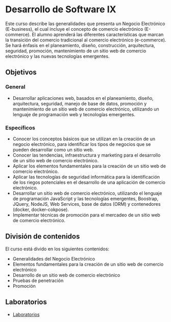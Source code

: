 # Desarrollo de Software IX

Este curso describe las generalidades que presenta un Negocio Electrónico (E-business), el cual incluye el concepto de comercio electrónico (E-commerce). El alumno aprenderá las diferentes características que marcan la transición del comercio tradicional al comercio electrónico (e-commerce). Se hará énfasis en el planeamiento, diseño, construcción, arquitectura, seguridad, promoción, mantenimiento de un sitio web de comercio electrónico y las nuevas tecnologías emergentes.

## Objetivos

### General

- Desarrollar aplicaciones web, basados en el planeamiento, diseño, arquitectura, seguridad, manejo de base de datos, promoción y mantenimiento de un sitio web de comercio electrónico, utilizando un lenguaje de programación web y tecnologías emergentes.

### Específicos

- Conocer los conceptos básicos que se utilizan en la creación de un negocio electrónico, para identificar los tipos de negocios que se pueden desarrollar como un sitio web.
- Conocer las tendencias, infraestructura y marketing para el desarrollo de un sitio web de comercio electrónico.
- Aplicar los elementos fundamentales para la creación de un sitio web de comercio electrónico.
- Aplicar las tecnologías de seguridad informática para la identificación de los riegos potenciales en el desarrollo de una aplicación de comercio electrónico.
- Desarrollar un sitio web de comercio electrónico, utilizando el lenguaje de programación JavaScript y las tecnologías emergentes, Boostrap, JQuery, NodeJS, Web Services, base de datos (ORM) y contenedores (docker, docker-cokpose).
- Implementar técnicas de promoción para el mercadeo de un sitio web de comercio electrónico.

## División de contenidos

El curso está divido en los siguientes contenidos:
- Generalidades del Negocio Electrónico
- Elementos fundamentales para la creación de un sitio web de comercio electrónico
- Desarrollo de un sitio web de comercio electrónico
- Pruebas de penetración
- Promoción

## Laboratorios

- [Laboratorios](./laboratorios/README.md)


